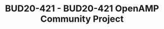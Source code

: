 ---
categories:
- bud20
image:
  featured: 'true'
  path: https://static.linaro.org/connect/bud20/images/BUD20-421.png
session_id: BUD20-421
session_speakers:
- speaker_bio: Tomas Evensen is Chief Technology Officer, Embedded Software at Xilinx.<br
    /> In this role he is responsible for the embedded software strategy for<br />
    Xilinx All Programmable SoCs. Prior to joining Xilinx, Evensen was Chief<br />
    Technology Officer at Wind River for 7 years, as well as GM for the Wind<br />
    River Tools Division and VP of Engineering for the VxWorks operating system.<br
    /> Before that he was the creator of the Diab Data C/C++ compilers.<br /> Evensen
    received his MSEE at the Royal Institute of Technology in Stockholm, Sweden.<br
    />
  speaker_company: ''
  speaker_image: http://avatars.sched.co/0/4c/10468705/avatar.jpg.320x320px.jpg?0b9
  speaker_name: Tomas Evensen
  speaker_position: CTO Embedded SW - Xilinx
  speaker_role: attendee, speaker
session_track: IoT and Embedded
tag: session
tags: IoT and Embedded
title: BUD20-421 - BUD20-421 OpenAMP Community Project
---